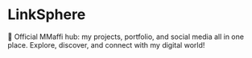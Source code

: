 # LinkSphere
🚀 Official MMaffi hub: my projects, portfolio, and social media all in one place. Explore, discover, and connect with my digital world!
